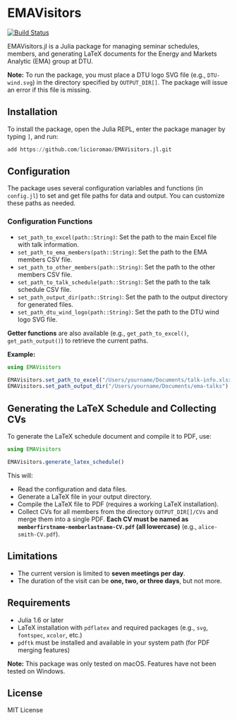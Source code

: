 # EMAVisitors

[![Build Status](https://github.com/licioromao@gmail.com/EMAVisitors.jl/actions/workflows/CI.yml/badge.svg?branch=main)](https://github.com/licioromao@gmail.com/EMAVisitors.jl/actions/workflows/CI.yml?query=branch%3Amain)

EMAVisitors.jl is a Julia package for managing seminar schedules, members, and generating LaTeX documents for the Energy and Markets Analytic (EMA) group at DTU.

**Note:** To run the package, you must place a DTU logo SVG file (e.g., `DTU-wind.svg`) in the directory specified by `OUTPUT_DIR[]`. The package will issue an error if this file is missing.

## Installation

To install the package, open the Julia REPL, enter the package manager by typing `]`, and run:

```julia
add https://github.com/licioromao/EMAVisitors.jl.git
```

## Configuration

The package uses several configuration variables and functions (in `config.jl`) to set and get file paths for data and output. You can customize these paths as needed.

### Configuration Functions

- `set_path_to_excel(path::String)`: Set the path to the main Excel file with talk information.
- `set_path_to_ema_members(path::String)`: Set the path to the EMA members CSV file.
- `set_path_to_other_members(path::String)`: Set the path to the other members CSV file.
- `set_path_to_talk_schedule(path::String)`: Set the path to the talk schedule CSV file.
- `set_path_output_dir(path::String)`: Set the path to the output directory for generated files.
- `set_path_dtu_wind_logo(path::String)`: Set the path to the DTU wind logo SVG file.

**Getter functions** are also available (e.g., `get_path_to_excel()`, `get_path_output()`) to retrieve the current paths.

**Example:**

```julia
using EMAVisitors

EMAVisitors.set_path_to_excel("/Users/yourname/Documents/talk-info.xlsx")
EMAVisitors.set_path_output_dir("/Users/yourname/Documents/ema-talks")
```

## Generating the LaTeX Schedule and Collecting CVs

To generate the LaTeX schedule document and compile it to PDF, use:

```julia
using EMAVisitors

EMAVisitors.generate_latex_schedule()
```

This will:

- Read the configuration and data files.
- Generate a LaTeX file in your output directory.
- Compile the LaTeX file to PDF (requires a working LaTeX installation).
- Collect CVs for all members from the directory `OUTPUT_DIR[]/CVs` and merge them into a single PDF. **Each CV must be named as `memberfirstname-memberlastname-CV.pdf` (all lowercase)** (e.g., `alice-smith-CV.pdf`).

## Limitations

- The current version is limited to **seven meetings per day**.
- The duration of the visit can be **one, two, or three days**, but not more.

## Requirements

- Julia 1.6 or later
- LaTeX installation with `pdflatex` and required packages (e.g., `svg`, `fontspec`, `xcolor`, etc.)
- `pdftk` must be installed and available in your system path (for PDF merging features)

**Note:** This package was only tested on macOS. Features have not been tested on Windows.

## License

MIT License
